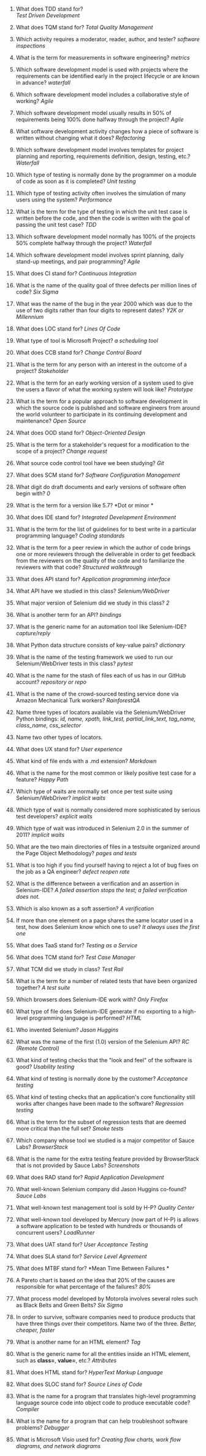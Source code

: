 
1. What does TDD stand for?  
*Test Driven Development*

2. What does TQM stand for?
*Total Quality Management*

3. Which activity requires a moderator, reader, author, and tester?
*software inspections*

4. What is the term for measurements in software engineering?
*metrics*

5. Which software development model is used with projects where the requirements can be identified early in the project lifecycle or are known in advance?
*waterfall*

6. Which software development model includes a collaborative style of working?
*Agile*

7. Which software development model usually results in 50% of requirements being 100% done halfway through the project?
*Agile*

8. What software development activity changes how a piece of software is written without changing what it does?
*Refactoring*

9. Which software development model involves templates for project planning and reporting, requirements definition, design, testing, etc.?
*Waterfall*

10. Which type of testing is normally done by the programmer on a module of code as soon as it is completed?
*Unit testing*

11. Which type of testing activity often involves the simulation of many users using the system?
*Performance*

12. What is the term for the type of testing in which the unit test case is written before the code, and then the code is written with the goal of passing the unit test case?
*TDD*

13. Which software development model normally has 100% of the projects 50% complete halfway through the project?
*Waterfall*

14. Which software development model involves sprint planning, daily stand-up meetings, and pair programming?
*Agile*

15. What does CI stand for?
*Continuous Integration*

16. What is the name of the quality goal of three defects per million lines of code?
*Six Sigma*

17. What was the name of the bug in the year 2000 which was due to the use of two digits rather than four digits to represent dates?
*Y2K or Millennium*

18. What does LOC stand for?
*Lines Of Code*

19. What type of tool is Microsoft Project?
*a scheduling tool*

20. What does CCB stand for?
*Change Control Board*

21. What is the term for any person with an interest in the outcome of a project?
*Stakeholder*

22. What is the term for an early working version of a system used to give the users a flavor of what the working system will look like?
*Prototype*

23. What is the term for a popular approach to software development in which the source code is published and software engineers from around the world volunteer to participate in its continuing development and maintenance?
*Open Source*

24. What does OOD stand for?
*Object-Oriented Design*

25. What is the term for a stakeholder's request for a modification to the scope of a project?
*Change request*

26. What source code control tool have we been studying?
*Git*

27. What does SCM stand for?
*Software Configuration Management*

28. What digit do draft documents and early versions of software often begin with?
*0*

29. What is the term for a version like 5.7?
*Dot or minor *

30. What does IDE stand for?
*Integrated Development Environment*

31. What is the term for the list of guidelines for to best write in a particular programming language?
*Coding standards*

32. What is the term for a peer review in which the author of code brings one or more reviewers through the deliverable in order to get feedback from the reviewers on the quality of the code and to familiarize the reviewers with that code?
*Structured walkthrough*

33. What does API stand for?
*Application programming interface*

34. What API have we studied in this class?
*Selenium/WebDriver*

35. What major version of Selenium did we study in this class?
*2*

36. What is another term for an API?
*bindings*

37. What is the generic name for an automation tool like Selenium-IDE?
*capture/reply*

38. What Python data structure consists of key-value pairs?
*dictionary*

39. What is the name of the testing framework we used to run our Selenium/WebDriver tests in this class?
*pytest*

40. What is the name for the stash of files each of us has in our GitHub account?
*repository or repo*

41. What is the name of the crowd-sourced testing service done via Amazon Mechanical Turk workers?
*RainforestQA*

42. Name three types of locators available via the Selenium/WebDriver Python bindings:
*id, name, xpath, link_test, partial_link_text, tag_name, class_name, css_selector*

43. Name two other types of locators.

44. What does UX stand for?
*User experience*

45. What kind of file ends with a .md extension?
*Markdown*

46. What is the name for the most common or likely positive test case for a feature?
*Happy Path*

47. Which type of waits are normally set once per test suite using Selenium/WebDriver?
*implicit waits*

48. Which type of wait is normally considered more sophisticated by serious test developers?
*explicit waits*

49. Which type of wait was introduced in Selenium 2.0 in the summer of 2011?
*implicit waits*

50. What are the two main directories of files in a testsuite organized around the Page Object Methodology?
*pages and tests*

51. What is too high if you find yourself having to reject a lot of bug fixes on the job as a QA engineer?
*defect reopen rate*

52. What is the difference between a verification and an assertion in Selenium-IDE?
*A failed assertion stops the test; a failed verification does not.*

53. Which is also known as a soft assertion?
*A verification*

54. If more than one element on a page shares the same locator used in a test, how does Selenium know which one to use?
*It always uses the first one*

55. What does TaaS stand for?
*Testing as a Service*

56. What does TCM stand for?
*Test Case Manager*

57. What TCM did we study in class?
*Test Rail*

58. What is the term for a number of related tests that have been organized together?
*A test suite*

59. Which browsers does Selenium-IDE work with?
*Only Firefox*

60. What type of file does Selenium-IDE generate if no exporting to a high-level programming language is performed?
*HTML*

61. Who invented Selenium?
*Jason Huggins*

62. What was the name of the first (1.0) version of the Selenium API?
*RC (Remote Control)*

63. What kind of testing checks that the "look and feel" of the software is good?
*Usability testing*

64. What kind of testing is normally done by the customer?
*Acceptance testing*

65. What kind of testing checks that an application's core functionality still works after changes have been made to the software?
*Regression testing*

66. What is the term for the subset of regression tests that are deemed more critical than the full set?
*Smoke tests*

67. Which company whose tool we studied is a major competitor of Sauce Labs?
*BrowserStack*

68. What is the name for the extra testing feature provided by BrowserStack that is not provided by Sauce Labs?
*Screenshots*

69. What does RAD stand for?
*Rapid Application Development*

70. What well-known Selenium company did Jason Huggins co-found?
*Sauce Labs*

71. What well-known test management tool is sold by H-P?
*Quality Center*

72. What well-known tool developed by Mercury (now part of H-P) is allows a software application to be tested with hundreds or thousands of concurrent users?
*LoadRunner*

73. What does UAT stand for?
*User Acceptance Testing*

74. What does SLA stand for?
*Service Level Agreement*

75. What does MTBF stand for?
*Mean Time Between Failures *

76. A Pareto chart is based on the idea that 20% of the causes are responsible for what percentage of the failures?
*80%*

77. What process model developed by Motorola involves several roles such as Black Belts and Green Belts?
*Six Sigma*

78. In order to survive, software companies need to produce products that have three things over their competitors. Name two of the three.
*Better, cheaper, faster*

79. What is another name for an HTML element?
*Tag*

80. What is the generic name for all the entities inside an HTML element, such as **class=**, **value=**, etc.?
*Attributes*

81. What does HTML stand for?
*HyperText Markup Language*

82. What does SLOC stand for?
*Source Lines of Code*

83. What is the name for a program that translates high-level programming language source code into object code to produce executable code?
*Compiler*

84. What is the name for a program that can help troubleshoot software problems?
*Debugger*

85. What is Microsoft Visio used for?
*Creating flow charts, work flow diagrams, and network diagrams*
